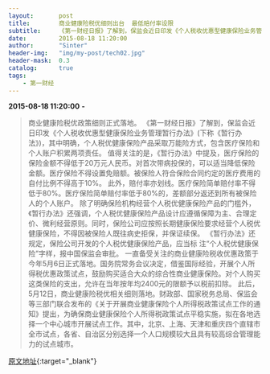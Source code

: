 ```yaml
---
layout:       post
title:        商业健康险税优细则出台  最低赔付率设限
subtitle:     《第一财经日报》了解到，保监会近日印发《个人税收优惠型健康保险业务管理暂行办法》(下称《暂行办法》)，其中明确，个人税优健康保险产品采取万能险方式，包含医疗保险和个人账户积累两项责任。
date:         2015-08-18 11:20:00
author:       "Sinter"
header-img:   "img/my-post/tech02.jpg"
header-mask:  0.3
catalog:      true
tags:
    - 第一财经
---
```


**2015-08-18 11:20:00**  **-**

> 商业健康险税优政策细则正式落地。
《第一财经日报》了解到，保监会近日印发《个人税收优惠型健康保险业务管理暂行办法》(下称《暂行办法》)，其中明确，个人税优健康保险产品采取万能险方式，包含医疗保险和个人账户积累两项责任。
值得关注的是，《暂行办法》中提及，医疗保险的保险金额不得低于20万元人民币。对首次带病投保的，可以适当降低保险金额。医疗保险不得设置免赔额。被保险人符合保险合同约定的医疗费用的自付比例不得高于10%。
此外，赔付率亦划线。医疗保险简单赔付率不得低于80%。医疗保险简单赔付率低于80%的，差额部分返还到所有被保险人的个人账户。
除了明确保险机构经营个人税优健康保险产品的门槛外，《暂行办法》还强调，个人税优健康保险产品设计应遵循保障为主、合理定价、微利经营原则。同时，保险公司应按照长期健康保险要求经营个人税优健康保险，不得因被保险人既往病史拒保，并保证续保。
《暂行办法》还规定，保险公司开发的个人税优健康保险产品，应当标 注“个人税优健康保险”字样，报中国保监会审批。
一直备受关注的商业健康险税收优惠政策于今年5月6日正式落地。国务院常务会议决定，借鉴国际经验，开展个人所得税优惠政策试点，鼓励购买适合大众的综合性商业健康保险。对个人购买这类保险的支出，允许在当年按年均2400元的限额予以税前扣除。
此后，5月12日，商业健康险税优相关细则落地。财政部、国家税务总局、保监会等三部门联合发布的《关于开展商业健康保险个人所得税政策试点工作的通知》提出，为确保商业健康保险个人所得税政策试点平稳实施，拟在各地选择一个中心城市开展试点工作。其中，北京、上海、天津和重庆四个直辖市全市试点，各省、自治区分别选择一个人口规模较大且具有较高综合管理能力的试点城市。


[原文地址](http://www.yicai.com/news/4671412.html){:target="_blank"}


